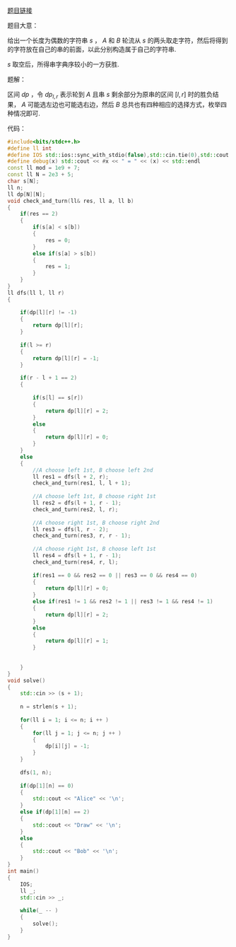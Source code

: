 [题目链接](https://codeforces.com/problemset/problem/1728/D)

题目大意：

给出一个长度为偶数的字符串 $s$ ， $A$ 和 $B$ 轮流从 $s$ 的两头取走字符，然后将得到的字符放在自己的串的前面，以此分别构造属于自己的字符串.

$s$ 取空后，所得串字典序较小的一方获胜.

题解：

区间 $dp$ ，令 $dp_{l,r}$ 表示轮到 $A$ 且串 $s$ 剩余部分为原串的区间 $[l,r]$ 时的胜负结果， $A$ 可能选左边也可能选右边，然后 $B$ 总共也有四种相应的选择方式，枚举四种情况即可.

代码：

```cpp
#include<bits/stdc++.h>
#define ll int
#define IOS std::ios::sync_with_stdio(false),std::cin.tie(0),std::cout.tie(0)
#define debug(x) std::cout << #x << " = " << (x) << std::endl
const ll mod = 1e9 + 7;
const ll N = 2e3 + 5;
char s[N];
ll n;
ll dp[N][N];
void check_and_turn(ll& res, ll a, ll b)
{
	if(res == 2)
	{
		if(s[a] < s[b])
		{
			res = 0;
		}
		else if(s[a] > s[b])
		{
			res = 1;
		}
	}
}
ll dfs(ll l, ll r)
{

	if(dp[l][r] != -1)
	{
		return dp[l][r];
	}
	
	if(l >= r)
	{
		return dp[l][r] = -1;
	}
	
	if(r - l + 1 == 2)
	{
		
		if(s[l] == s[r])
		{
			return dp[l][r] = 2;
		}
		else
		{
			return dp[l][r] = 0;
		}
	}
	else
	{
		//A choose left 1st, B choose left 2nd
		ll res1 = dfs(l + 2, r);
		check_and_turn(res1, l, l + 1);
		
		//A choose left 1st, B choose right 1st
		ll res2 = dfs(l + 1, r - 1);
		check_and_turn(res2, l, r);
		
		//A choose right 1st, B choose right 2nd
		ll res3 = dfs(l, r - 2);
		check_and_turn(res3, r, r - 1);
		
		//A choose right 1st, B choose left 1st
		ll res4 = dfs(l + 1, r - 1);
		check_and_turn(res4, r, l);
		
		if(res1 == 0 && res2 == 0 || res3 == 0 && res4 == 0)
		{
			return dp[l][r] = 0;
		}
		else if(res1 != 1 && res2 != 1 || res3 != 1 && res4 != 1)
		{
			return dp[l][r] = 2;
		}
		else
		{
			return dp[l][r] = 1;
		}
		
		
	}
}
void solve()
{
	std::cin >> (s + 1);
	
	n = strlen(s + 1);
	
	for(ll i = 1; i <= n; i ++ )
	{
		for(ll j = 1; j <= n; j ++ )
		{
			dp[i][j] = -1;
		}
	}
	
	dfs(1, n);
	
	if(dp[1][n] == 0)
	{
		std::cout << "Alice" << '\n';
	}
	else if(dp[1][n] == 2)
	{
		std::cout << "Draw" << '\n';
	}
	else
	{
		std::cout << "Bob" << '\n';
	}
}
int main()
{
	IOS;
	ll _;
	std::cin >> _;
	
	while(_ -- )
	{
		solve();
	}
}
```
